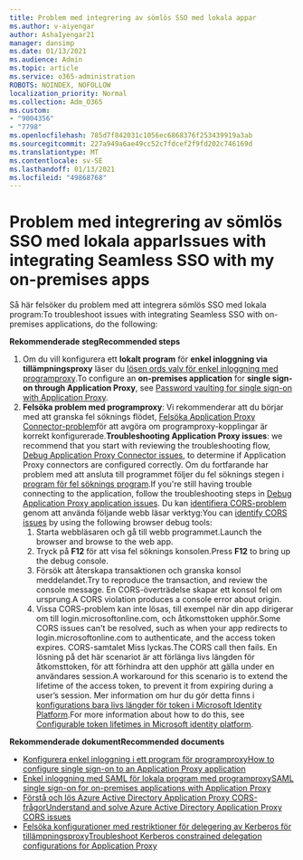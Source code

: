 ```yaml
---
title: Problem med integrering av sömlös SSO med lokala appar
ms.author: v-aiyengar
author: AshaIyengar21
manager: dansimp
ms.date: 01/13/2021
ms.audience: Admin
ms.topic: article
ms.service: o365-administration
ROBOTS: NOINDEX, NOFOLLOW
localization_priority: Normal
ms.collection: Adm_O365
ms.custom:
- "9004356"
- "7798"
ms.openlocfilehash: 785d7f842031c1056ec6868376f253439919a3ab
ms.sourcegitcommit: 227a949a6ae49cc52c7fdcef2f9fd202c746169d
ms.translationtype: MT
ms.contentlocale: sv-SE
ms.lasthandoff: 01/13/2021
ms.locfileid: "49868768"
---
```

# <a name="issues-with-integrating-seamless-sso-with-my-on-premises-apps"></a><span data-ttu-id="16c04-102">Problem med integrering av sömlös SSO med lokala appar</span><span class="sxs-lookup"><span data-stu-id="16c04-102">Issues with integrating Seamless SSO with my on-premises apps</span></span>

<span data-ttu-id="16c04-103">Så här felsöker du problem med att integrera sömlös SSO med lokala program:</span><span class="sxs-lookup"><span data-stu-id="16c04-103">To troubleshoot issues with integrating Seamless SSO with on-premises applications, do the following:</span></span>

<span data-ttu-id="16c04-104">**Rekommenderade steg**</span><span class="sxs-lookup"><span data-stu-id="16c04-104">**Recommended steps**</span></span>

1. <span data-ttu-id="16c04-105">Om du vill konfigurera ett **lokalt program** för **enkel inloggning via tillämpningsproxy** läser du [lösen ords valv för enkel inloggning med programproxy](https://docs.microsoft.com/azure/active-directory/manage-apps/application-proxy-configure-single-sign-on-password-vaulting).</span><span class="sxs-lookup"><span data-stu-id="16c04-105">To configure an **on-premises application** for **single sign-on through Application Proxy**, see [Password vaulting for single sign-on with Application Proxy](https://docs.microsoft.com/azure/active-directory/manage-apps/application-proxy-configure-single-sign-on-password-vaulting).</span></span>
1. <span data-ttu-id="16c04-106">**Felsöka problem med programproxy**: Vi rekommenderar att du börjar med att granska fel söknings flödet, [Felsöka Application Proxy Connector-problem](https://docs.microsoft.com/azure/active-directory/manage-apps/application-proxy-debug-connectors)för att avgöra om programproxy-kopplingar är korrekt konfigurerade.</span><span class="sxs-lookup"><span data-stu-id="16c04-106">**Troubleshooting Application Proxy issues**: we recommend that you start with reviewing the troubleshooting flow, [Debug Application Proxy Connector issues](https://docs.microsoft.com/azure/active-directory/manage-apps/application-proxy-debug-connectors), to determine if Application Proxy connectors are configured correctly.</span></span> <span data-ttu-id="16c04-107">Om du fortfarande har problem med att ansluta till programmet följer du fel söknings stegen i [program för fel söknings program](https://docs.microsoft.com/azure/active-directory/manage-apps/application-proxy-debug-apps).</span><span class="sxs-lookup"><span data-stu-id="16c04-107">If you're still having trouble connecting to the application, follow the troubleshooting steps in [Debug Application Proxy application issues](https://docs.microsoft.com/azure/active-directory/manage-apps/application-proxy-debug-apps).</span></span> <span data-ttu-id="16c04-108">Du kan [identifiera CORS-problem](https://docs.microsoft.com/azure/active-directory/manage-apps/application-proxy-understand-cors-issues#understand-and-identify-cors-issues) genom att använda följande webb läsar verktyg:</span><span class="sxs-lookup"><span data-stu-id="16c04-108">You can [identify CORS issues](https://docs.microsoft.com/azure/active-directory/manage-apps/application-proxy-understand-cors-issues#understand-and-identify-cors-issues) by using the following browser debug tools:</span></span>
    1. <span data-ttu-id="16c04-109">Starta webbläsaren och gå till webb programmet.</span><span class="sxs-lookup"><span data-stu-id="16c04-109">Launch the browser and browse to the web app.</span></span>
    1. <span data-ttu-id="16c04-110">Tryck på **F12** för att visa fel söknings konsolen.</span><span class="sxs-lookup"><span data-stu-id="16c04-110">Press **F12** to bring up the debug console.</span></span>
    1. <span data-ttu-id="16c04-111">Försök att återskapa transaktionen och granska konsol meddelandet.</span><span class="sxs-lookup"><span data-stu-id="16c04-111">Try to reproduce the transaction, and review the console message.</span></span> <span data-ttu-id="16c04-112">En CORS-överträdelse skapar ett konsol fel om ursprung.</span><span class="sxs-lookup"><span data-stu-id="16c04-112">A CORS violation produces a console error about origin.</span></span>
    1. <span data-ttu-id="16c04-113">Vissa CORS-problem kan inte lösas, till exempel när din app dirigerar om till login.microsoftonline.com, och åtkomsttoken upphör.</span><span class="sxs-lookup"><span data-stu-id="16c04-113">Some CORS issues can't be resolved, such as when your app redirects to login.microsoftonline.com to authenticate, and the access token expires.</span></span> <span data-ttu-id="16c04-114">CORS-samtalet Miss lyckas.</span><span class="sxs-lookup"><span data-stu-id="16c04-114">The CORS call then fails.</span></span> <span data-ttu-id="16c04-115">En lösning på det här scenariot är att förlänga livs längden för åtkomsttoken, för att förhindra att den upphör att gälla under en användares session.</span><span class="sxs-lookup"><span data-stu-id="16c04-115">A workaround for this scenario is to extend the lifetime of the access token, to prevent it from expiring during a user’s session.</span></span> <span data-ttu-id="16c04-116">Mer information om hur du gör detta finns i [konfigurations bara livs längder för token i Microsoft Identity Platform](https://docs.microsoft.com/azure/active-directory/develop/active-directory-configurable-token-lifetimes).</span><span class="sxs-lookup"><span data-stu-id="16c04-116">For more information about how to do this, see [Configurable token lifetimes in Microsoft identity platform](https://docs.microsoft.com/azure/active-directory/develop/active-directory-configurable-token-lifetimes).</span></span>

<span data-ttu-id="16c04-117">**Rekommenderade dokument**</span><span class="sxs-lookup"><span data-stu-id="16c04-117">**Recommended documents**</span></span>

- [<span data-ttu-id="16c04-118">Konfigurera enkel inloggning i ett program för programproxy</span><span class="sxs-lookup"><span data-stu-id="16c04-118">How to configure single sign-on to an Application Proxy application</span></span>](https://docs.microsoft.com/azure/active-directory/manage-apps/application-proxy-config-sso-how-to)
- [<span data-ttu-id="16c04-119">Enkel inloggning med SAML för lokala program med programproxy</span><span class="sxs-lookup"><span data-stu-id="16c04-119">SAML single sign-on for on-premises applications with Application Proxy</span></span>](https://docs.microsoft.com/azure/active-directory/manage-apps/application-proxy-configure-single-sign-on-on-premises-apps)
- [<span data-ttu-id="16c04-120">Förstå och lös Azure Active Directory Application Proxy CORS-frågor</span><span class="sxs-lookup"><span data-stu-id="16c04-120">Understand and solve Azure Active Directory Application Proxy CORS issues</span></span>](https://docs.microsoft.com/azure/active-directory/manage-apps/application-proxy-understand-cors-issues#solutions-for-application-proxy-cors-issues)
- [<span data-ttu-id="16c04-121">Felsöka konfigurationer med restriktioner för delegering av Kerberos för tillämpningsproxy</span><span class="sxs-lookup"><span data-stu-id="16c04-121">Troubleshoot Kerberos constrained delegation configurations for Application Proxy</span></span>](https://docs.microsoft.com/azure/active-directory/manage-apps/application-proxy-back-end-kerberos-constrained-delegation-how-to)